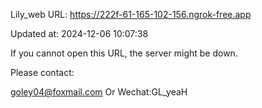 Lily_web URL: https://222f-61-165-102-156.ngrok-free.app

Updated at: 2024-12-06 10:07:38

If you cannot open this URL, the server might be down.

Please contact: 

goley04@foxmail.com Or Wechat:GL_yeaH